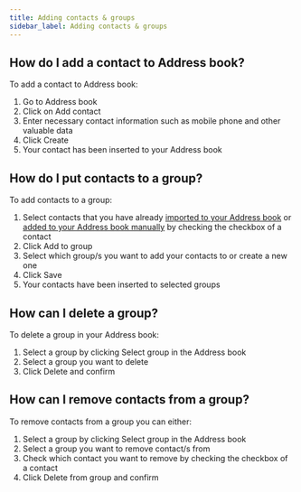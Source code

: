 ```yaml
---
title: Adding contacts & groups 
sidebar_label: Adding contacts & groups 
---
```


## How do I add a contact to Address book?
To add a contact to Address book:
1.	Go to Address book
2.	Click on Add contact
3.	Enter necessary contact information such as mobile phone and other valuable data
4.	Click Create
5.	Your contact has been inserted to your Address book

## How do I put contacts to a group?
To add contacts to a group:
1.	Select contacts that you have already [imported to your Address book](importing-contacts.md#how-do-i-import-contacts-to-address-book) or [added to your Address book manually](#how-do-i-add-a-contact-to-address-book) by checking the checkbox of a contact
2.	Click Add to group
3.	Select which group/s you want to add your contacts to or create a new one
4.	Click Save
5.	Your contacts have been inserted to selected groups

## How can I delete a group?
To delete a group in your Address book:
1.	Select a group by clicking Select group in the Address book
2.	Select a group you want to delete
3.	Click Delete and confirm

## How can I remove contacts from a group?
To remove contacts from a group you can either:
1.	Select a group by clicking Select group in the Address book
2.	Select a group you want to remove contact/s from
3.	Check which contact you want to remove by checking the checkbox of a contact
4.	Click Delete from group and confirm
